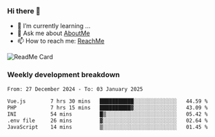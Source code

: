 ### Hi there 👋

- 🌱 I’m currently learning ...
- 💬 Ask me about [AboutMe](https://www.itzcy.com/about)
- 📫 How to reach me: [ReachMe](https://www.itzcy.com/about)

![ReadMe Card](https://github-readme-stats-ten-gilt.vercel.app/api?username=SuperChenYun&show_icons=true&title_color=fff&icon_color=79ff97&text_color=9f9f9f&bg_color=151515&hide_border=true)

### Weekly development breakdown
<!--START_SECTION:waka-->

```txt
From: 27 December 2024 - To: 03 January 2025

Vue.js        7 hrs 30 mins   ███████████░░░░░░░░░░░░░░   44.59 %
PHP           7 hrs 15 mins   ██████████▓░░░░░░░░░░░░░░   43.09 %
INI           54 mins         █▒░░░░░░░░░░░░░░░░░░░░░░░   05.42 %
.env file     26 mins         ▓░░░░░░░░░░░░░░░░░░░░░░░░   02.64 %
JavaScript    14 mins         ▒░░░░░░░░░░░░░░░░░░░░░░░░   01.45 %
```

<!--END_SECTION:waka-->
